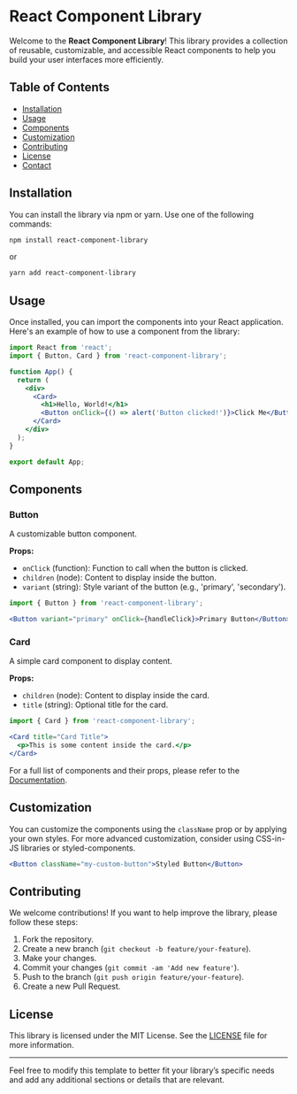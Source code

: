 # React Component Library

Welcome to the **React Component Library**! This library provides a collection of reusable, customizable, and accessible React components to help you build your user interfaces more efficiently.

## Table of Contents

- [Installation](#installation)
- [Usage](#usage)
- [Components](#components)
- [Customization](#customization)
- [Contributing](#contributing)
- [License](#license)
- [Contact](#contact)

## Installation

You can install the library via npm or yarn. Use one of the following commands:

```bash
npm install react-component-library
```

or

```bash
yarn add react-component-library
```

## Usage

Once installed, you can import the components into your React application. Here's an example of how to use a component from the library:

```jsx
import React from 'react';
import { Button, Card } from 'react-component-library';

function App() {
  return (
    <div>
      <Card>
        <h1>Hello, World!</h1>
        <Button onClick={() => alert('Button clicked!')}>Click Me</Button>
      </Card>
    </div>
  );
}

export default App;
```

## Components

### Button

A customizable button component.

**Props:**

- `onClick` (function): Function to call when the button is clicked.
- `children` (node): Content to display inside the button.
- `variant` (string): Style variant of the button (e.g., 'primary', 'secondary').

```jsx
import { Button } from 'react-component-library';

<Button variant="primary" onClick={handleClick}>Primary Button</Button>
```

### Card

A simple card component to display content.

**Props:**

- `children` (node): Content to display inside the card.
- `title` (string): Optional title for the card.

```jsx
import { Card } from 'react-component-library';

<Card title="Card Title">
  <p>This is some content inside the card.</p>
</Card>
```

For a full list of components and their props, please refer to the [Documentation](#documentation).

## Customization

You can customize the components using the `className` prop or by applying your own styles. For more advanced customization, consider using CSS-in-JS libraries or styled-components.

```jsx
<Button className="my-custom-button">Styled Button</Button>
```

## Contributing

We welcome contributions! If you want to help improve the library, please follow these steps:

1. Fork the repository.
2. Create a new branch (`git checkout -b feature/your-feature`).
3. Make your changes.
4. Commit your changes (`git commit -am 'Add new feature'`).
5. Push to the branch (`git push origin feature/your-feature`).
6. Create a new Pull Request.


## License

This library is licensed under the MIT License. See the [LICENSE](LICENSE) file for more information.

---

Feel free to modify this template to better fit your library’s specific needs and add any additional sections or details that are relevant.
